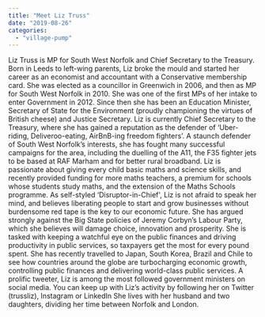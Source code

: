 ```yaml
---
title: "Meet Liz Truss"
date: "2019-08-26"
categories: 
  - "village-pump"
---
```


Liz Truss is MP for South West Norfolk and Chief Secretary to the Treasury. Born in Leeds to left-wing parents, Liz broke the mould and started her career as an economist and accountant with a Conservative membership card. She was elected as a councillor in Greenwich in 2006, and then as MP for South West Norfolk in 2010. She was one of the first MPs of her intake to enter Government in 2012. Since then she has been an Education Minister, Secretary of State for the Environment (proudly championing the virtues of British cheese) and Justice Secretary. Liz is currently Chief Secretary to the Treasury, where she has gained a reputation as the defender of ‘Uber-riding, Deliveroo-eating, AirBnB-ing freedom fighters’. A staunch defender of South West Norfolk’s interests, she has fought many successful campaigns for the area, including the duelling of the A11, the F35 fighter jets to be based at RAF Marham and for better rural broadband. Liz is passionate about giving every child basic maths and science skills, and recently provided funding for more maths teachers, a premium for schools whose students study maths, and the extension of the Maths Schools programme. As self-styled ‘Disruptor-in-Chief', Liz is not afraid to speak her mind, and believes liberating people to start and grow businesses without burdensome red tape is the key to our economic future. She has argued strongly against the Big State policies of Jeremy Corbyn’s Labour Party, which she believes will damage choice, innovation and prosperity. She is tasked with keeping a watchful eye on the public finances and driving productivity in public services, so taxpayers get the most for every pound spent. She has recently travelled to Japan, South Korea, Brazil and Chile to see how countries around the globe are turbocharging economic growth, controlling public finances and delivering world-class public services. A prolific tweeter, Liz is among the most followed government ministers on social media. You can keep up with Liz’s activity by following her on Twitter (trussliz), Instagram or LinkedIn She lives with her husband and two daughters, dividing her time between Norfolk and London.
